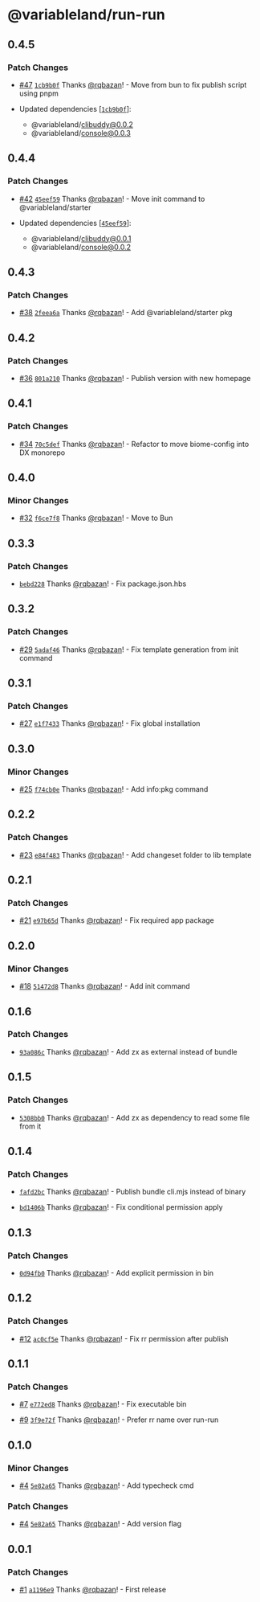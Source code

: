 # @variableland/run-run

## 0.4.5

### Patch Changes

- [#47](https://github.com/variableland/dx/pull/47) [`1cb9b0f`](https://github.com/variableland/dx/commit/1cb9b0f919254d7022e87a766746b053a0603a60) Thanks [@rqbazan](https://github.com/rqbazan)! - Move from bun to fix publish script using pnpm

- Updated dependencies [[`1cb9b0f`](https://github.com/variableland/dx/commit/1cb9b0f919254d7022e87a766746b053a0603a60)]:
  - @variableland/clibuddy@0.0.2
  - @variableland/console@0.0.3

## 0.4.4

### Patch Changes

- [#42](https://github.com/variableland/dx/pull/42) [`45eef59`](https://github.com/variableland/dx/commit/45eef5998c92a8635bdfb09a9a6bc1e6d87dfffd) Thanks [@rqbazan](https://github.com/rqbazan)! - Move init command to @variableland/starter

- Updated dependencies [[`45eef59`](https://github.com/variableland/dx/commit/45eef5998c92a8635bdfb09a9a6bc1e6d87dfffd)]:
  - @variableland/clibuddy@0.0.1
  - @variableland/console@0.0.2

## 0.4.3

### Patch Changes

- [#38](https://github.com/variableland/dx/pull/38) [`2feea6a`](https://github.com/variableland/dx/commit/2feea6aa3405b07ab840813d1d97468d7afbb1b7) Thanks [@rqbazan](https://github.com/rqbazan)! - Add @variableland/starter pkg

## 0.4.2

### Patch Changes

- [#36](https://github.com/variableland/dx/pull/36) [`801a210`](https://github.com/variableland/dx/commit/801a210f1f1651f9a17087b4a6cd3ce92628357b) Thanks [@rqbazan](https://github.com/rqbazan)! - Publish version with new homepage

## 0.4.1

### Patch Changes

- [#34](https://github.com/variableland/dx/pull/34) [`70c5def`](https://github.com/variableland/dx/commit/70c5def72cf433cb70c336d988b752737f7935a8) Thanks [@rqbazan](https://github.com/rqbazan)! - Refactor to move biome-config into DX monorepo

## 0.4.0

### Minor Changes

- [#32](https://github.com/variableland/dx/pull/32) [`f6ce7f8`](https://github.com/variableland/dx/commit/f6ce7f8cc3795b4c14229a77f6f45f88c9dd5b9e) Thanks [@rqbazan](https://github.com/rqbazan)! - Move to Bun

## 0.3.3

### Patch Changes

- [`bebd228`](https://github.com/variableland/dx/commit/bebd2287780d969e8262c38afce29d02904edea4) Thanks [@rqbazan](https://github.com/rqbazan)! - Fix package.json.hbs

## 0.3.2

### Patch Changes

- [#29](https://github.com/variableland/dx/pull/29) [`5adaf46`](https://github.com/variableland/dx/commit/5adaf468c9f0fe3d6f98be4667bf5d98a8cbf97b) Thanks [@rqbazan](https://github.com/rqbazan)! - Fix template generation from init command

## 0.3.1

### Patch Changes

- [#27](https://github.com/variableland/dx/pull/27) [`e1f7433`](https://github.com/variableland/dx/commit/e1f743349436b0ba767c8be415e6fe0669cec101) Thanks [@rqbazan](https://github.com/rqbazan)! - Fix global installation

## 0.3.0

### Minor Changes

- [#25](https://github.com/variableland/dx/pull/25) [`f74cb0e`](https://github.com/variableland/dx/commit/f74cb0e5d11039bc16033be2a03b1b86736f8afe) Thanks [@rqbazan](https://github.com/rqbazan)! - Add info:pkg command

## 0.2.2

### Patch Changes

- [#23](https://github.com/variableland/dx/pull/23) [`e84f483`](https://github.com/variableland/dx/commit/e84f4830f043eba5c5312a70d807a0923a087ef0) Thanks [@rqbazan](https://github.com/rqbazan)! - Add changeset folder to lib template

## 0.2.1

### Patch Changes

- [#21](https://github.com/variableland/dx/pull/21) [`e97b65d`](https://github.com/variableland/dx/commit/e97b65d852f302d8c65af7bbaeb29d7c93d4912b) Thanks [@rqbazan](https://github.com/rqbazan)! - Fix required app package

## 0.2.0

### Minor Changes

- [#18](https://github.com/variableland/dx/pull/18) [`51472d8`](https://github.com/variableland/dx/commit/51472d802fcc6461a441f11e71a86f6e6fe34890) Thanks [@rqbazan](https://github.com/rqbazan)! - Add init command

## 0.1.6

### Patch Changes

- [`93a086c`](https://github.com/variableland/dx/commit/93a086ce1ebd1ee20cbd357f2aaf6130336256c0) Thanks [@rqbazan](https://github.com/rqbazan)! - Add zx as external instead of bundle

## 0.1.5

### Patch Changes

- [`5308bb0`](https://github.com/variableland/dx/commit/5308bb03a2f4448b5915392cecceceb8205c28cf) Thanks [@rqbazan](https://github.com/rqbazan)! - Add zx as dependency to read some file from it

## 0.1.4

### Patch Changes

- [`fafd2bc`](https://github.com/variableland/dx/commit/fafd2bcf0a7efd764a7764f1f7eddd7992c5c86b) Thanks [@rqbazan](https://github.com/rqbazan)! - Publish bundle cli.mjs instead of binary

- [`bd1406b`](https://github.com/variableland/dx/commit/bd1406bcf436d5e26a3526433616b805bd1f860e) Thanks [@rqbazan](https://github.com/rqbazan)! - Fix conditional permission apply

## 0.1.3

### Patch Changes

- [`0d94fb0`](https://github.com/variableland/dx/commit/0d94fb0d4e4c96c178a0273265ec8230b361799e) Thanks [@rqbazan](https://github.com/rqbazan)! - Add explicit permission in bin

## 0.1.2

### Patch Changes

- [#12](https://github.com/variableland/dx/pull/12) [`ac0cf5e`](https://github.com/variableland/dx/commit/ac0cf5ed59523113cb08c4ec8a15cced5c82d57b) Thanks [@rqbazan](https://github.com/rqbazan)! - Fix rr permission after publish

## 0.1.1

### Patch Changes

- [#7](https://github.com/variableland/dx/pull/7) [`e772ed8`](https://github.com/variableland/dx/commit/e772ed815efecee20a8f415fac4b858358a01679) Thanks [@rqbazan](https://github.com/rqbazan)! - Fix executable bin

- [#9](https://github.com/variableland/dx/pull/9) [`3f9e72f`](https://github.com/variableland/dx/commit/3f9e72fd1c5fc4455a216c30bbb7defde89d9c76) Thanks [@rqbazan](https://github.com/rqbazan)! - Prefer rr name over run-run

## 0.1.0

### Minor Changes

- [#4](https://github.com/variableland/dx/pull/4) [`5e82a65`](https://github.com/variableland/dx/commit/5e82a652a297e10f87ece193351be18ac6aa2759) Thanks [@rqbazan](https://github.com/rqbazan)! - Add typecheck cmd

### Patch Changes

- [#4](https://github.com/variableland/dx/pull/4) [`5e82a65`](https://github.com/variableland/dx/commit/5e82a652a297e10f87ece193351be18ac6aa2759) Thanks [@rqbazan](https://github.com/rqbazan)! - Add version flag

## 0.0.1

### Patch Changes

- [#1](https://github.com/variableland/dx/pull/1) [`a1196e9`](https://github.com/variableland/dx/commit/a1196e9644c32ddedf6a2e660553726ad13c68c4) Thanks [@rqbazan](https://github.com/rqbazan)! - First release
